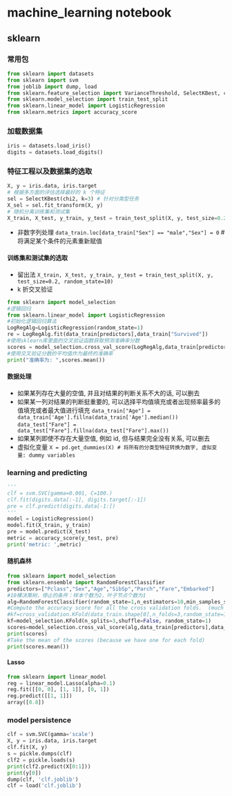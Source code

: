 # machine_learning notebook

## sklearn

### 常用包
```python
from sklearn import datasets
from sklearn import svm
from joblib import dump, load
from sklearn.feature_selection import VarianceThreshold, SelectKBest, chi2
from sklearn.model_selection import train_test_split
from sklearn.linear_model import LogisticRegression
from sklearn.metrics import accuracy_score
```

### 加载数据集
```python
iris = datasets.load_iris()
digits = datasets.load_digits()
```

### 特征工程以及数据集的选取
```python
X, y = iris.data, iris.target
# 根据多方面的评估选择最好的 k 个特征
sel = SelectKBest(chi2, k=3) # 针对分类型任务
X_sel = sel.fit_transform(X, y)
# 随机分离训练集和测试集
X_train, X_test, y_train, y_test = train_test_split(X, y, test_size=0.2, random_state=10)
```
* 非数字列处理
    `data_train.loc[data_train["Sex"] == "male","Sex"] = 0` # 将满足某个条件的元素重新赋值

#### 训练集和测试集的选取
* 留出法
    `X_train, X_test, y_train, y_test = train_test_split(X, y, test_size=0.2, random_state=10)`
* k 折交叉验证
```python
from sklearn import model_selection
#逻辑回归
from sklearn.linear_model import LogisticRegression   
#初始化逻辑回归算法
LogRegAlg=LogisticRegression(random_state=1)
re = LogRegAlg.fit(data_train[predictors],data_train["Survived"])
#使用sklearn库里面的交叉验证函数获取预测准确率分数
scores = model_selection.cross_val_score(LogRegAlg,data_train[predictors],data_train["Survived"],cv=3)
#使用交叉验证分数的平均值作为最终的准确率
print("准确率为: ",scores.mean())
```

#### 数据处理
* 如果某列存在大量的空值, 并且对结果的判断关系不大的话, 可以删去
* 如果某一列对结果的判断挺重要的, 可以选择平均值填充或者出现频率最多的值填充或者最大值进行填充
    `data_train["Age"] = data_train['Age'].fillna(data_train['Age'].median())`
    `data_test["Fare"] = data_test["Fare"].fillna(data_test["Fare"].max())`
* 如果某列即使不存在大量空值, 例如 id, 但与结果完全没有关系, 可以删去
* 虚拟化变量
    `X = pd.get_dummies(X) # 将所有的分类型特征转换为数字, 虚拟变量: dummy variables`

### learning and predicting
```python
'''
clf = svm.SVC(gamma=0.001, C=100.)
clf.fit(digits.data[:-1], digits.target[:-1])
pre = clf.predict(digits.data[-1:])
'''
model = LogisticRegression()
model.fit(X_train, y_train)
pre = model.predict(X_test)
metric = accuracy_score(y_test, pre)
print('metric: ',metric)
```

#### 随机森林
```python
from sklearn import model_selection
from sklearn.ensemble import RandomForestClassifier
predictors=["Pclass","Sex","Age","SibSp","Parch","Fare","Embarked"]
#10棵决策树，停止的条件：样本个数为2，叶子节点个数为1
alg=RandomForestClassifier(random_state=1,n_estimators=10,min_samples_split=2,min_samples_leaf=1) 
#Compute the accuracy score for all the cross validation folds.  (much simpler than what we did before!)
#kf=cross_validation.KFold(data_train.shape[0],n_folds=3,random_state=1)
kf=model_selection.KFold(n_splits=3,shuffle=False, random_state=1)
scores=model_selection.cross_val_score(alg,data_train[predictors],data_train["Survived"],cv=kf)
print(scores)
#Take the mean of the scores (because we have one for each fold)
print(scores.mean())
```

#### Lasso
```python
from sklearn import linear_model
reg = linear_model.Lasso(alpha=0.1)
reg.fit([[0, 0], [1, 1]], [0, 1])  
reg.predict([[1, 1]])
array([0.8])
```

### model persistence
```python
clf = svm.SVC(gamma='scale')
X, y = iris.data, iris.target
clf.fit(X, y)
s = pickle.dumps(clf)
clf2 = pickle.loads(s)
print(clf2.predict(X[0:1]))
print(y[0])
dump(clf, 'clf.joblib')
clf = load('clf.joblib')
```